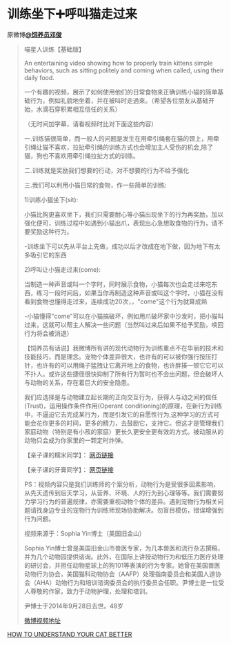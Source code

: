 # 训练坐下➕呼叫猫走过来
原微博[**@饲养员邓俊**](https://m.weibo.cn/detail/4330092328812988)
> 喵星人训练【基础版】
> 
> An entertaining video showing how to properly train kittens simple behaviors, such as sitting politely and coming when called, using their daily food.
> 
> 一个有趣的视频，展示了如何使用他们的日常食物來正确训练小猫的简单基础行为，例如礼貌地坐着，并在被叫时走過來。（希望各位朋友从基础开始，水滴石穿积累相互信任的关系）
> 
> （无时间加字幕，请看视频时比对下面这些内容）
> 
> 一.训练猫很简单，而一般人的问题是发生在用牵引绳套在猫的颈上，用牵引绳让猫不喜欢，拉扯牵引绳的训练方式也会增加主人受伤的机会,除了猫，狗也不喜欢用牵引绳拉扯方式的训练。
> 
> 二.训练就是奖励我们想要的行动，对不想要的行为不给予强化
> 
> 三.我们可以利用小猫日常的食物，作一些简单的训练:
> 
> 1)训练小猫坐下(sit):
> 
> 小猫比狗更喜欢坐下，我们只需要耐心等小猫出现坐下的行为再奖励，加以强化便可，训练过程中如遇到小猫出爪，表现出心急想取食物的行为，请不要奖励这种行为。
> 
> -训练坐下可以先从平台上先做，成功以后才改成在地下做，因为地下有太多吸引它的东西
> 
> 2)呼叫让小猫走过来(come):
> 
> 当制造一种声音或叫一个字时，同时展示食物，小猫每次也会走过来吃东西，练习一段时间后，如果当你再制造这种声音或叫这个字时，小猫在没有看到食物也懂得走过来，连续成功20次，，"come"这个行为就算成熟
> 
> -小猫懂得"come"可以在小猫搞破坏，例如用爪破坏家中沙发时，把小猫叫过来，这就可以帮主人解决一些问题（当然叫过来后如果不给予奖励，唤回行为将会被消退）
> 
> 【饲养员有话说】我微博所有讲的现代动物行为训练重点不在华丽的技术和技能技巧，而是理念。宠物个体差异很大，也许有的可以被你强行按压打针，也许有的可以用绳子猛拽让它离开地上的食物，也许胖揍一顿它它可以不扑人。或许这些捷径很快抑制了所有行为暂时也不会出问题，但会破坏人与动物的关系，存在着巨大的安全隐患。
> 
> 我们应选择是与动物建立起长期的正向交互行为，获得人与动之间的信任(Trust)，运用操作条件作用(Operant conditioning)的原理，在新行为训练中，不逼迫它去完成某行为，而是引发它的自愿性行为,这种学习的方式可能会花你更多的时间，更多的精力，去鼓励它，支持它。但这才是管理我们家庭动物（特别是有小孩的家庭）更长久更安全更有效的方式。被动服从的动物只会成为你家里的一颗定时炸弹。
> 
> 【亲子课的糯米同学】：
> [网页链接](https://m.weibo.cn/detail/4221511701095512)
> 
> 【亲子课的牙膏同学】：
> [网页链接](https://m.weibo.cn/status/4221132917382311?)
> 
> PS：视频内容只是我们训练师的个案分析，动物行为是受很多因素影响，从先天遗传到后天学习，从营养、环境、人的行为到心理等等。我们需要努力学习行为的普遍规律，亦需要重视动物个体的差异。遇到宠物行为相关问题请找身边专业的宠物行为训练师现场协助解决。勿盲目模仿，错误增强到行为问题。
> 
> 视频来源于：Sophia Yin博士（美国旧金山）
> 
> Sophia Yin博士曾是美国旧金山市兽医专家，为几本兽医和流行杂志撰稿，并为几个动物园提供谘询。此外，在国际上讲授动物行为和低压力医疗处理的研讨会，并担任动物星球上的狗101等表演的行为专家。她曾在美国兽医动物行为协会，美国猫科动物协会（AAFP）处理指南委员会和美国人道协会（AHA）动物行为和培训谘询委员会的执行委员会任职。尹博士是一位受人尊敬的作家，致力于动物护理，处理和培训。
>  
> 尹博士于2014年9月28日去世。48岁
>
> [微博视频地址](http://t.cn/E5UnLpA)

[HOW TO UNDERSTAND YOUR CAT BETTER](https://youtu.be/Xz6yBbBRr8Y)